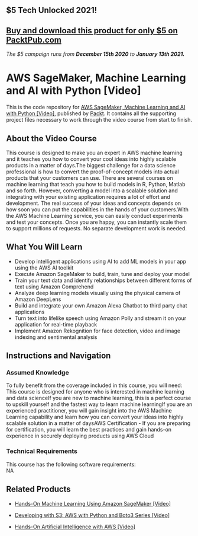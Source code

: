 ## $5 Tech Unlocked 2021!
[Buy and download this product for only $5 on PacktPub.com](https://www.packtpub.com/)
-----
*The $5 campaign         runs from __December 15th 2020__ to __January 13th 2021.__*

# AWS SageMaker, Machine Learning and AI with Python [Video]
This is the code repository for [AWS SageMaker, Machine Learning and AI with Python [Video]](https://www.packtpub.com/application-development/hands-artificial-intelligence-aws-video?utm_source=github&utm_medium=repository&utm_campaign=9781789536447), published by [Packt](https://www.packtpub.com/?utm_source=github). It contains all the supporting project files necessary to work through the video course from start to finish.
## About the Video Course
This course is designed to make you an expert in AWS machine learning and it teaches you how to convert your cool ideas into highly scalable products in a matter of days.The biggest challenge for a data science professional is how to convert the proof-of-concept models into actual products that your customers can use. There are several courses on machine learning that teach you how to build models in R, Python, Matlab and so forth. However, converting a model into a scalable solution and integrating with your existing application requires a lot of effort and development. The real success of your ideas and concepts depends on how soon you can put the capabilities in the hands of your customers.With the AWS Machine Learning service, you can easily conduct experiments and test your concepts. Once you are happy, you can instantly scale them to support millions of requests. No separate development work is needed.

<H2>What You Will Learn</H2>
<DIV class=book-info-will-learn-text>
<UL>
<LI>Develop intelligent applications using AI to add ML models in your app using the AWS AI toolkit 
<LI>Execute Amazon SageMaker to build, train, tune and deploy your model 
<LI>Train your text data and identify relationships between different forms of text using Amazon Comprehend 
<LI>Analyze deep learning models visually using the physical camera of Amazon DeepLens 
<LI>Build and integrate your own Amazon Alexa Chatbot to third party chat applications 
<LI>Turn text into lifelike speech using Amazon Polly and stream it on your application for real-time playback 
<LI>Implement Amazon Rekognition for face detection, video and image indexing and sentimental analysis </LI></UL></DIV>

## Instructions and Navigation
### Assumed Knowledge
To fully benefit from the coverage included in this course, you will need:<br/>
This course is designed for anyone who is interested in machine learning and data scienceIf you are new to machine learning, this is a perfect course to upskill yourself and the fastest way to learn machine learningIf you are an experienced practitioner, you will gain insight into the AWS Machine Learning capability and learn how you can convert your ideas into highly scalable solution in a matter of daysAWS Certification - If you are preparing for certification, you will learn the best practices and gain hands-on experience in securely deploying products using AWS Cloud
### Technical Requirements
This course has the following software requirements:<br/>
NA

## Related Products
* [Hands-On Machine Learning Using Amazon SageMaker [Video]](https://www.packtpub.com/application-development/hands-artificial-intelligence-aws-video?utm_source=github&utm_medium=repository&utm_campaign=9781789536447)

* [Developing with S3: AWS with Python and Boto3 Series [Video]](https://www.packtpub.com/application-development/hands-artificial-intelligence-aws-video?utm_source=github&utm_medium=repository&utm_campaign=9781789536447)

* [Hands-On Artificial Intelligence with AWS [Video]](https://www.packtpub.com/application-development/hands-artificial-intelligence-aws-video?utm_source=github&utm_medium=repository&utm_campaign=9781789536447)

